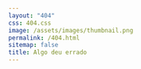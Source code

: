 ```yaml
---
layout: "404"
css: 404.css
image: /assets/images/thumbnail.png
permalink: /404.html
sitemap: false
title: Algo deu errado
---
```

